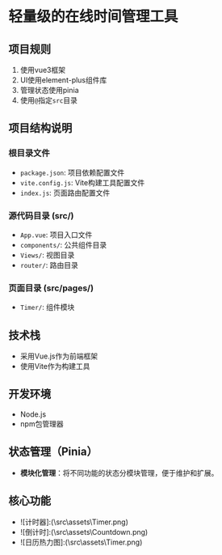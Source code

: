 # 轻量级的在线时间管理工具


## 项目规则
1. 使用vue3框架
2. UI使用element-plus组件库
3. 管理状态使用pinia
6. 使用`@`指定`src`目录

## 项目结构说明

### 根目录文件
- `package.json`: 项目依赖配置文件
- `vite.config.js`: Vite构建工具配置文件
- `index.js`: 页面路由配置文件

### 源代码目录 (src/)
- `App.vue`: 项目入口文件
- `components/`: 公共组件目录
- `Views/`: 视图目录
- `router/`: 路由目录


### 页面目录 (src/pages/)
- `Timer/`: 组件模块

## 技术栈
- 采用Vue.js作为前端框架
- 使用Vite作为构建工具

## 开发环境
- Node.js
- npm包管理器


## 状态管理（Pinia）

* **模块化管理**：将不同功能的状态分模块管理，便于维护和扩展。
  
## 核心功能

- ![计时器]:(\src\assets\Timer.png)
- ![倒计时]:(\src\assets\Countdown.png)
- ![日历热力图]:(\src\assets\Timer.png)

